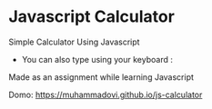 # Javascript Calculator

Simple Calculator Using Javascript

- You can also type using your keyboard :

Made as an assignment while learning Javascript

Domo: https://muhammadovi.github.io/js-calculator
